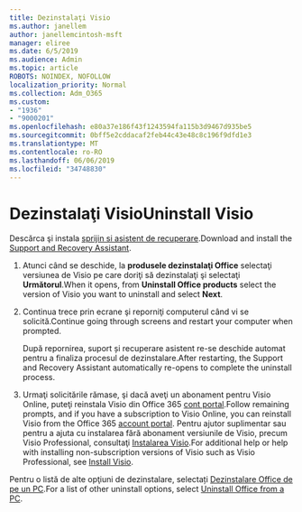 ```yaml
---
title: Dezinstalaţi Visio
ms.author: janellem
author: janellemcintosh-msft
manager: eliree
ms.date: 6/5/2019
ms.audience: Admin
ms.topic: article
ROBOTS: NOINDEX, NOFOLLOW
localization_priority: Normal
ms.collection: Adm_O365
ms.custom:
- "1936"
- "9000201"
ms.openlocfilehash: e80a37e186f43f1243594fa115b3d9467d935be5
ms.sourcegitcommit: 0bff5e2cddacaf2feb44c43e48c8c196f9dfd1e3
ms.translationtype: MT
ms.contentlocale: ro-RO
ms.lasthandoff: 06/06/2019
ms.locfileid: "34748830"
---
```

# <a name="uninstall-visio"></a><span data-ttu-id="ea64b-102">Dezinstalaţi Visio</span><span class="sxs-lookup"><span data-stu-id="ea64b-102">Uninstall Visio</span></span>

<span data-ttu-id="ea64b-103">Descărca şi instala [sprijin si asistent de recuperare](https://aka.ms/SARA-OfficeUninstall-Alchemy).</span><span class="sxs-lookup"><span data-stu-id="ea64b-103">Download and install the [Support and Recovery Assistant](https://aka.ms/SARA-OfficeUninstall-Alchemy).</span></span>
  
1. <span data-ttu-id="ea64b-104">Atunci când se deschide, la **produsele dezinstalaţi Office** selectaţi versiunea de Visio pe care doriţi să dezinstalaţi şi selectaţi **Următorul**.</span><span class="sxs-lookup"><span data-stu-id="ea64b-104">When it opens, from **Uninstall Office products** select the version of Visio you want to uninstall and select **Next**.</span></span> 
    
2. <span data-ttu-id="ea64b-105">Continua trece prin ecrane şi reporniţi computerul când vi se solicită.</span><span class="sxs-lookup"><span data-stu-id="ea64b-105">Continue going through screens and restart your computer when prompted.</span></span>
    
    <span data-ttu-id="ea64b-106">După repornirea, suport și recuperare asistent re-se deschide automat pentru a finaliza procesul de dezinstalare.</span><span class="sxs-lookup"><span data-stu-id="ea64b-106">After restarting, the Support and Recovery Assistant automatically re-opens to complete the uninstall process.</span></span>
    
3. <span data-ttu-id="ea64b-107">Urmaţi solicitările rămase, şi dacă aveţi un abonament pentru Visio Online, puteţi reinstala Visio din Office 365 [cont portal](https://portal.office.com/account#installs).</span><span class="sxs-lookup"><span data-stu-id="ea64b-107">Follow remaining prompts, and if you have a subscription to Visio Online, you can reinstall Visio from the Office 365 [account portal](https://portal.office.com/account#installs).</span></span> <span data-ttu-id="ea64b-108">Pentru ajutor suplimentar sau pentru a ajuta cu instalarea fără abonament versiunile de Visio, precum Visio Professional, consultaţi [Instalarea Visio](https://support.office.com/article/f98f21e3-aa02-4827-9167-ddab5b025710?wt.mc_id=OfficeAdm_ClientDIA_Alchemy1936).</span><span class="sxs-lookup"><span data-stu-id="ea64b-108">For additional help or help with installing non-subscription versions of Visio such as Visio Professional, see [Install Visio](https://support.office.com/article/f98f21e3-aa02-4827-9167-ddab5b025710?wt.mc_id=OfficeAdm_ClientDIA_Alchemy1936).</span></span> 
    
<span data-ttu-id="ea64b-109">Pentru o listă de alte opţiuni de dezinstalare, selectați [Dezinstalare Office de pe un PC](https://support.office.com/article/9dd49b83-264a-477a-8fcc-2fdf5dbf61d8?wt.mc_id=OfficeAdm_ClientDIA_Alchemy1936).</span><span class="sxs-lookup"><span data-stu-id="ea64b-109">For a list of other uninstall options, select [Uninstall Office from a PC](https://support.office.com/article/9dd49b83-264a-477a-8fcc-2fdf5dbf61d8?wt.mc_id=OfficeAdm_ClientDIA_Alchemy1936).</span></span>